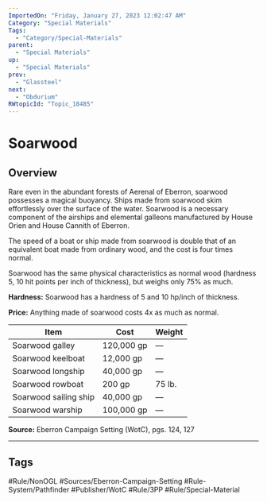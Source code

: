 ```yaml
---
ImportedOn: "Friday, January 27, 2023 12:02:47 AM"
Category: "Special Materials"
Tags:
  - "Category/Special-Materials"
parent:
  - "Special Materials"
up:
  - "Special Materials"
prev:
  - "Glassteel"
next:
  - "Obdurium"
RWtopicId: "Topic_18485"
---
```

# Soarwood
## Overview
Rare even in the abundant forests of Aerenal of Eberron, soarwood possesses a magical buoyancy. Ships made from soarwood skim effortlessly over the surface of the water. Soarwood is a necessary component of the airships and elemental galleons manufactured by House Orien and House Cannith of Eberron.

The speed of a boat or ship made from soarwood is double that of an equivalent boat made from ordinary wood, and the cost is four times normal.

Soarwood has the same physical characteristics as normal wood (hardness 5, 10 hit points per inch of thickness), but weighs only 75% as much.

**Hardness:** Soarwood has a hardness of 5 and 10 hp/inch of thickness.

**Price:** Anything made of soarwood costs 4x as much as normal.


| **Item** | **Cost** | **Weight** |
|---|---|---|
| Soarwood galley | 120,000 gp | — |
| Soarwood keelboat | 12,000 gp | — |
| Soarwood longship | 40,000 gp | — |
| Soarwood rowboat | 200 gp | 75 lb. |
| Soarwood sailing ship | 40,000 gp | — |
| Soarwood warship | 100,000 gp | — |

**Source:** Eberron Campaign Setting (WotC), pgs. 124, 127


---
## Tags
#Rule/NonOGL #Sources/Eberron-Campaign-Setting #Rule-System/Pathfinder #Publisher/WotC #Rule/3PP #Rule/Special-Material


